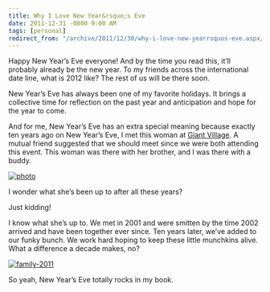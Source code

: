 ```yaml
---
title: Why I Love New Year&rsquo;s Eve
date: 2011-12-31 -0800 9:00 AM
tags: [personal]
redirect_from: "/archive/2011/12/30/why-i-love-new-yearrsquos-eve.aspx/"
---
```


Happy New Year’s Eve everyone! And by the time you read this, it’ll
probably already be the new year. To my friends across the international
date line, what is 2012 like? The rest of us will be there soon.

New Year’s Eve has always been one of my favorite holidays. It brings a
collective time for reflection on the past year and anticipation and
hope for the year to come.

And for me, New Year’s Eve has an extra special meaning because exactly
ten years ago on New Year’s Eve, I met this woman at [Giant
Village](http://www.youtube.com/watch?v=yhEAp49weF0 "Giant Village 2001-2002").
A mutual friend suggested that we should meet since we were both
attending this event. This woman was there with her brother, and I was
there with a buddy.

[![photo](https://haacked.com/images/haacked_com/WindowsLiveWriter/Why-I-Love-New-Years-Eve_D220/photo_thumb.jpg "photo")](https://haacked.com/images/haacked_com/WindowsLiveWriter/Why-I-Love-New-Years-Eve_D220/photo.jpg)

I wonder what she’s been up to after all these years?

Just kidding!

I know what she’s up to. We met in 2001 and were smitten by the time
2002 arrived and have been together ever since. Ten years later, we’ve
added to our funky bunch. We work hard hoping to keep these little
munchkins alive. What a difference a decade makes, no?

[![family-2011](https://haacked.com/images/haacked_com/WindowsLiveWriter/Why-I-Love-New-Years-Eve_D220/family-2011_thumb.jpg "family-2011")](https://haacked.com/images/haacked_com/WindowsLiveWriter/Why-I-Love-New-Years-Eve_D220/family-2011_2.jpg)

So yeah, New Year’s Eve totally rocks in my book.

